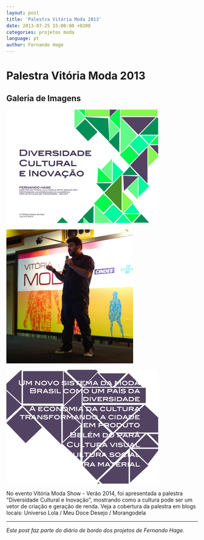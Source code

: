 ```yaml
---
layout: post
title: 'Palestra Vitória Moda 2013'
date: 2013-07-25 15:00:00 +0200
categories: projetos moda
language: pt
author: Fernando Hage
---
```


# Palestra Vitória Moda 2013

## Galeria de Imagens

![Palestra Vitória Moda 2013](/assets/images/palestra-vitoria-moda-2013-01.png)

![Palestra Vitória Moda 2013](/assets/images/palestra-vitoria-moda-2013-02.jpg)

![Palestra Vitória Moda 2013](/assets/images/palestra-vitoria-moda-2013-03.png)

No evento Vitória Moda Show - Verão 2014, foi apresentada a palestra "Diversidade Cultural e Inovação", mostrando como a cultura pode ser um vetor de criação e geração de renda. Veja a cobertura da palestra em blogs locais: Universo Lola / Meu Doce Desejo / Morangodela

---

*Este post faz parte do diário de bordo dos projetos de Fernando Hage.*